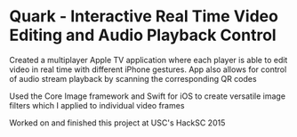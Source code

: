# Quark - Interactive Real Time Video Editing and Audio Playback Control

Created a multiplayer Apple TV application where each player is able to edit video in real time with different iPhone gestures. App also allows for control of audio stream playback by scanning the corresponding QR codes

Used the Core Image framework and Swift for iOS to create versatile image filters which I applied to individual video frames

Worked on and finished this project at USC's HackSC 2015
